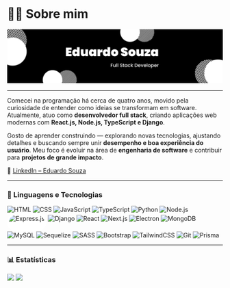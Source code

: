 # 🧑‍💻 Sobre mim

![banner](./assets/banner.png)

---

Comecei na programação há cerca de quatro anos, movido pela curiosidade de entender como ideias se transformam em software. Atualmente, atuo como **desenvolvedor full stack**, criando aplicações web modernas com **React.js, Node.js, TypeScript e Django**.

Gosto de aprender construindo — explorando novas tecnologias, ajustando detalhes e buscando sempre unir **desempenho e boa experiência do usuário**. Meu foco é evoluir na área de **engenharia de software** e contribuir para **projetos de grande impacto**.

🔗 [LinkedIn – Eduardo Souza](https://www.linkedin.com/in/eduardo-souza432)

---

### 🤖 Linguagens e Tecnologias

<p align="left">
  <img src="https://cdn.jsdelivr.net/gh/devicons/devicon/icons/html5/html5-original.svg" height="35" title="HTML" />
  <img src="https://cdn.jsdelivr.net/gh/devicons/devicon/icons/css3/css3-original.svg" height="35" title="CSS" />
  <img src="https://cdn.jsdelivr.net/gh/devicons/devicon/icons/javascript/javascript-original.svg" height="35" title="JavaScript" />
  <img src="https://cdn.jsdelivr.net/gh/devicons/devicon/icons/typescript/typescript-original.svg" height="35" title="TypeScript" />
  <img src="https://cdn.jsdelivr.net/gh/devicons/devicon/icons/python/python-original.svg" height="35" title="Python" />
  <img src="https://cdn.jsdelivr.net/gh/devicons/devicon/icons/nodejs/nodejs-original.svg" height="35" title="Node.js" />
  <img 
  src="https://cdn.jsdelivr.net/gh/devicons/devicon/icons/express/express-original.svg"
  height="35"
  title="Express.js"
  style="background-color:#ffffff; padding:4px; border-radius:25px; display:inline-block;" />
  <img src="https://cdn.jsdelivr.net/gh/devicons/devicon/icons/django/django-plain.svg" height="35" title="Django" />
  <img src="https://cdn.jsdelivr.net/gh/devicons/devicon/icons/react/react-original.svg" height="35" title="React" />
  <img src="https://cdn.jsdelivr.net/gh/devicons/devicon/icons/nextjs/nextjs-original.svg" height="35" title="Next.js" />
  <img src="https://cdn.jsdelivr.net/gh/devicons/devicon/icons/electron/electron-original.svg" height="35" title="Electron" />
  <img src="https://cdn.jsdelivr.net/gh/devicons/devicon/icons/mongodb/mongodb-original.svg" height="35" title="MongoDB" />
  <img src="https://cdn.jsdelivr.net/gh/devicons/devicon/icons/mysql/mysql-original.svg" height="35" title="MySQL" />
  <img src="https://cdn.jsdelivr.net/gh/devicons/devicon/icons/sequelize/sequelize-original.svg" height="35" title="Sequelize" />
  <img src="https://cdn.jsdelivr.net/gh/devicons/devicon/icons/sass/sass-original.svg" height="35" title="SASS" />
  <img src="https://cdn.jsdelivr.net/gh/devicons/devicon/icons/bootstrap/bootstrap-original.svg" height="35" title="Bootstrap" />
  <img src="https://cdn.jsdelivr.net/gh/devicons/devicon/icons/tailwindcss/tailwindcss-original.svg" height="35" title="TailwindCSS" />
  <img src="https://cdn.jsdelivr.net/gh/devicons/devicon/icons/git/git-original.svg" height="35" title="Git" />
  <img src="https://cdn.jsdelivr.net/gh/devicons/devicon/icons/prisma/prisma-original.svg" height="35" title="Prisma" />
</p>

---

### 📊 Estatísticas

<p align="left">
  <img height="200" src="https://github-readme-stats.vercel.app/api?username=eduardoss45&show_icons=true&locale=pt-br&theme=transparent#gh-dark-mode-only" />
  <img height="200" src="https://github-readme-stats.vercel.app/api/top-langs/?username=eduardoss45&langs_count=4&locale=pt-br&theme=transparent#gh-dark-mode-only" />
</p>
